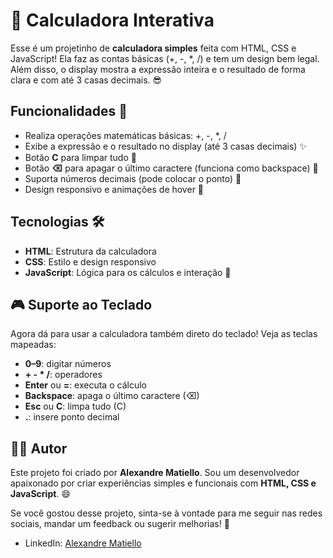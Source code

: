 # 🧮 Calculadora Interativa

Esse é um projetinho de **calculadora simples** feita com HTML, CSS e JavaScript! Ela faz as contas básicas (+, -, *, /) e tem um design bem legal. Além disso, o display mostra a expressão inteira e o resultado de forma clara e com até 3 casas decimais. 😎

## Funcionalidades 🚀

- Realiza operações matemáticas básicas: +, -, *, /
- Exibe a expressão e o resultado no display (até 3 casas decimais) ✨
- Botão **C** para limpar tudo 🔄
- Botão **⌫** para apagar o último caractere (funciona como backspace) 🧹
- Suporta números decimais (pode colocar o ponto) 🔢
- Design responsivo e animações de hover 👾

## Tecnologias 🛠️

- **HTML**: Estrutura da calculadora
- **CSS**: Estilo e design responsivo
- **JavaScript**: Lógica para os cálculos e interação 🧠

## 🎮 Suporte ao Teclado

Agora dá para usar a calculadora também direto do teclado! Veja as teclas mapeadas:

- **0–9**: digitar números  
- **+ - * /**: operadores  
- **Enter** ou **=**: executa o cálculo  
- **Backspace**: apaga o último caractere (⌫)  
- **Esc** ou **C**: limpa tudo (C)  
- **.**: insere ponto decimal  

## 👨‍💻 Autor

Este projeto foi criado por **Alexandre Matiello**. Sou um desenvolvedor apaixonado por criar experiências simples e funcionais com **HTML, CSS e JavaScript**. 😄

Se você gostou desse projeto, sinta-se à vontade para me seguir nas redes sociais, mandar um feedback ou sugerir melhorias! 🚀

- LinkedIn: [Alexandre Matiello](https://www.linkedin.com/in/alexandrematiello/)